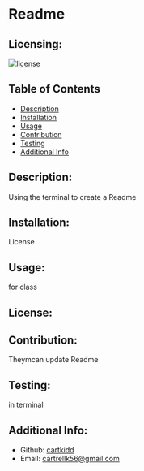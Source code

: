 # Readme
  ## Licensing:
  [![license](https://img.shields.io/badge/license--blue)](https://shields.io)
  ## Table of Contents 
  - [Description](#description)
  - [Installation](#installation)
  - [Usage](#usage)
  - [Contribution](#contribution)
  - [Testing](#testing)
  - [Additional Info](#additional-info)
  ## Description:
  Using the terminal to create a Readme
  ## Installation:
  License
  ## Usage:
  for class
  ## License:
  
  ## Contribution:
  Theymcan update Readme
  ## Testing:
  in terminal
  ## Additional Info:
  - Github: [cartkidd](https://github.com/cartkidd)
  - Email: cartrellk56@gmail.com 